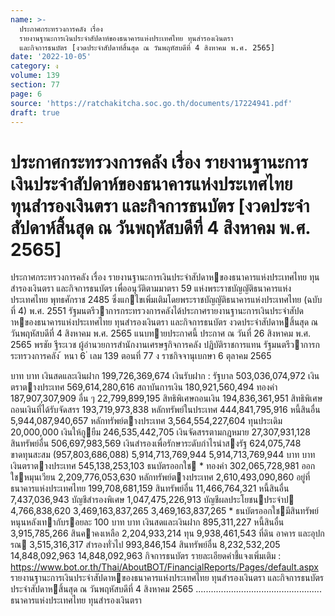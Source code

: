 ```yaml
---
name: >-
  ประกาศกระทรวงการคลัง เรื่อง
  รายงานฐานะการเงินประจำสัปดาห์ของธนาคารแห่งประเทศไทย ทุนสำรองเงินตรา
  และกิจการธนบัตร [งวดประจำสัปดาห์สิ้นสุด ณ วันพฤหัสบดีที่ 4 สิงหาคม พ.ศ. 2565]
date: '2022-10-05'
category: ง
volume: 139
section: 77
page: 6
source: 'https://ratchakitcha.soc.go.th/documents/17224941.pdf'
draft: true
---
```


# ประกาศกระทรวงการคลัง เรื่อง รายงานฐานะการเงินประจำสัปดาห์ของธนาคารแห่งประเทศไทย ทุนสำรองเงินตรา และกิจการธนบัตร [งวดประจำสัปดาห์สิ้นสุด ณ วันพฤหัสบดีที่ 4 สิงหาคม พ.ศ. 2565]

ประกาศกระทรวงการคลัง เรื่อง รายงานฐานะการเงินประจําสัปดาหของธนาคารแห่งประเทศไทย ทุนสํารองเงินตรา และกิจการธนบัตร เพื่ออนุวัติตามมาตรา 59 แห่งพระราชบัญญัติธนาคารแห่งประเทศไทย พุทธศักราช 2485 ซึ่งแกไขเพิ่มเติมโดยพระราชบัญญัติธนาคารแห่งประเทศไทย (ฉบับที่ 4) พ.ศ. 2551 รัฐมนตรีวาการกระทรวงการคลังได้ประกาศรายงานฐานะการเงินประจําสัปดาหของธนาคารแห่งประเทศไทย ทุนสํารองเงินตรา และกิจการธนบัตร งวดประจําสัปดาหสิ้นสุด ณ วันพฤหัสบดีที่ 4 สิงหาคม พ.ศ. 2565 แนบทายประกาศนี้ ประกาศ ณ วันที่ 26 สิงหาคม พ.ศ. 2565 พรชัย ฐีระเวช ผู้อํานวยการสํานักงานเศรษฐกิจการคลัง ปฏิบัติราชการแทน รัฐมนตรีวาการกระทรวงการคลัง ้ หนา 6 ่ เลม 139 ตอนที่ 77 ง ราชกิจจานุเบกษา 6 ตุลาคม 2565

บาท บาท เงินสดและเงินฝาก 199,726,369,674 เงินรับฝาก : รัฐบาล 503,036,074,972 เงินตราตางประเทศ 569,614,280,616 สถาบันการเงิน 180,921,560,494 ทองคํา 187,907,307,909 อื่น ๆ 22,799,899,195 สิทธิพิเศษถอนเงิน 194,836,361,951 สิทธิพิเศษถอนเงินที่ได้รับจัดสรร 193,719,973,838 หลักทรัพย์ในประเทศ 444,841,795,916 หนี้สินอื่น 5,944,087,940,657 หลักทรัพย์ตางประเทศ 3,564,554,227,604 ทุนประเดิม 20,000,000 เงินให้กูยืม 246,535,442,705 เงินจัดสรรตามกฎหมาย 27,307,931,128 สินทรัพย์อื่น 506,697,983,569 เงินสํารองเพื่อรักษาระดับกําไรนําสงรัฐ 624,075,748 ขาดทุนสะสม (957,803,686,088) 5,914,713,769,944 5,914,713,769,944 บาท บาท เงินตราตางประเทศ 545,138,253,103 ธนบัตรออกใช * ทองคํา 302,065,728,981 ออกใชหมุนเวียน 2,209,776,053,630 หลักทรัพย์ตางประเทศ 2,610,493,090,860 อยู่ที่ธนาคารแห่งประเทศไทย 199,708,681,159 สินทรัพย์อื่น 11,466,764,321 หนี้สินอื่น 7,437,036,943 บัญชีสํารองพิเศษ 1,047,475,226,913 บัญชีผลประโยชนประจําป 4,766,838,620 3,469,163,837,265 3,469,163,837,265 * ธนบัตรออกใชมีสินทรัพย์หนุนหลังเทากับรอยละ 100 บาท บาท เงินสดและเงินฝาก 895,311,227 หนี้สินอื่น 3,915,785,266 สินคาคงเหลือ 2,204,933,214 ทุน 9,938,461,543 ที่ดิน อาคาร และอุปกรณ 3,515,316,317 สํารองทั่วไป 993,846,154 สินทรัพย์อื่น 8,232,532,205 14,848,092,963 14,848,092,963 กิจการธนบัตร รายละเอียดคําชี้แจงเพิ่มเติม : https://www.bot.or.th/Thai/AboutBOT/FinancialReports/Pages/default.aspx รายงานฐานะการเงินประจําสัปดาหของธนาคารแห่งประเทศไทย ทุนสํารองเงินตรา และกิจการธนบัตร ประจําสัปดาหสิ้นสุด ณ วันพฤหัสบดีที่ 4 สิงหาคม 2565 .................................................. ธนาคารแห่งประเทศไทย ทุนสํารองเงินตรา

